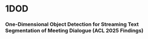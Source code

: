 # 1DOD

### One-Dimensional Object Detection for Streaming Text Segmentation of Meeting Dialogue (ACL 2025 Findings)

